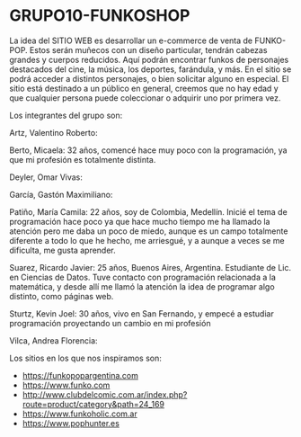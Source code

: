 # GRUPO10-FUNKOSHOP

La idea del SITIO WEB es desarrollar un e-commerce de venta de FUNKO-POP. Estos serán muñecos con un diseño particular, tendrán cabezas grandes y cuerpos reducidos. Aquí podrán encontrar funkos de personajes destacados del cine, la música, los deportes, farándula, y más. En el sitio se podrá acceder a distintos personajes, o bien solicitar alguno en especial. 
El sitio está destinado a un público en general, creemos que no hay edad y que cualquier persona puede coleccionar o adquirir uno por primera vez. 

Los integrantes del grupo son:

Artz, Valentino Roberto:

Berto, Micaela: 32 años, comencé hace muy poco con la programación, ya que mi profesión es totalmente distinta.

Deyler, Omar Vivas:

García, Gastón Maximiliano:

Patiño, María Camila: 22 años, soy de Colombia, Medellín. Inicié el tema de programación hace poco ya que hace mucho tiempo me ha llamado la atención pero me daba un poco de miedo, aunque es un campo totalmente diferente a todo lo que he hecho, me arriesgué, y a aunque a veces se me dificulta, me gusta aprender. 

Suarez, Ricardo Javier: 25 años, Buenos Aires, Argentina. Estudiante de Lic. en Ciencias de Datos. Tuve contacto con programación relacionada a la matemática, y desde allí me llamó la atención la idea de programar algo distinto, como páginas web.

Sturtz, Kevin Joel: 30 años, vivo en San Fernando, y empecé a estudiar programación proyectando un cambio en mi profesión 

Vilca, Andrea Florencia:


Los sitios en los que nos inspiramos son:
- https://funkopopargentina.com
- https://www.funko.com
- http://www.clubdelcomic.com.ar/index.php?route=product/category&path=24_169
- https://www.funkoholic.com.ar
- https://www.pophunter.es


